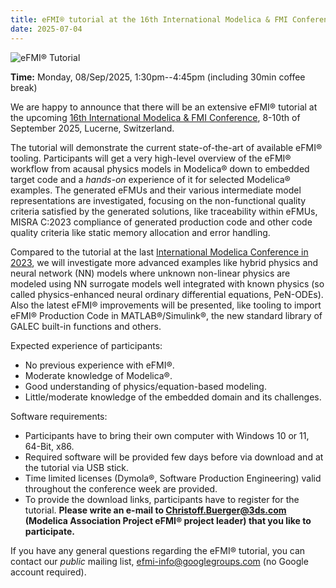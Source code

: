 ```yaml
---
title: eFMI® tutorial at the 16th International Modelica & FMI Conference
date: 2025-07-04
---
```


![eFMI® Tutorial](/media/news/2025-07-04.png)

**Time:** Monday, 08/Sep/2025, 1:30pm--4:45pm (including 30min coffee break)

We are happy to announce that there will be an extensive eFMI® tutorial at the upcoming [16th International Modelica & FMI Conference](https://modelica.org/events/modelica2025/), 8-10th of September 2025, Lucerne, Switzerland.

The tutorial will demonstrate the current state-of-the-art of available eFMI® tooling. Participants will get a very high-level overview of the eFMI® workflow from acausal physics models in Modelica® down to embedded target code and a _hands-on_ experience of it for selected Modelica® examples. The generated eFMUs and their various intermediate model representations are investigated, focusing on the non-functional quality criteria satisfied by the generated solutions, like traceability within eFMUs, MISRA C:2023 compliance of generated production code and other code quality criteria like static memory allocation and error handling.

Compared to the tutorial at the last [International Modelica Conference in 2023](https://2023.international.conference.modelica.org/), we will investigate more advanced examples like hybrid physics and neural network (NN) models where unknown non-linear physics are modeled using NN surrogate models well integrated with known physics (so called physics-enhanced neural ordinary differential equations, PeN-ODEs). Also the latest eFMI® improvements will be presented, like tooling to import eFMI® Production Code in MATLAB®/Simulink®, the new standard library of GALEC built-in functions and others.

Expected experience of participants:
 - No previous experience with eFMI®.
 - Moderate knowledge of Modelica®.
 - Good understanding of physics/equation-based modeling.
 - Little/moderate knowledge of the embedded domain and its challenges.

Software requirements:
 - Participants have to bring their own computer with Windows 10 or 11, 64-Bit, x86.
 - Required software will be provided few days before via download and at the tutorial via USB stick.
 - Time limited licenses (Dymola®, Software Production Engineering) valid throughout the conference week are provided.
 - To provide the download links, participants have to register for the tutorial. **Please write an e-mail to Christoff.Buerger@3ds.com (Modelica Association Project eFMI® project leader) that you like to participate.**

If you have any general questions regarding the eFMI® tutorial, you can contact our _public_ mailing list, [efmi-info@googlegroups.com](https://groups.google.com/g/efmi-info) (no Google account required).
